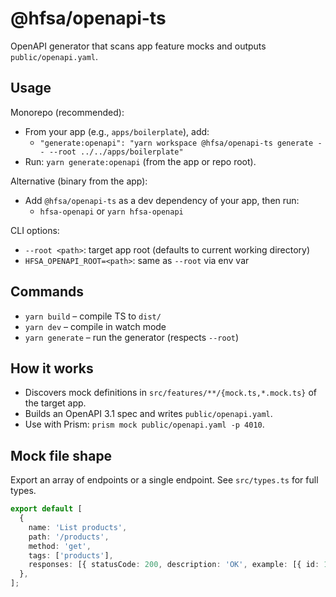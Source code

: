 # @hfsa/openapi-ts

OpenAPI generator that scans app feature mocks and outputs `public/openapi.yaml`.

## Usage

Monorepo (recommended):

- From your app (e.g., `apps/boilerplate`), add:
  - `"generate:openapi": "yarn workspace @hfsa/openapi-ts generate -- --root ../../apps/boilerplate"`
- Run: `yarn generate:openapi` (from the app or repo root).

Alternative (binary from the app):

- Add `@hfsa/openapi-ts` as a dev dependency of your app, then run:
  - `hfsa-openapi` or `yarn hfsa-openapi`

CLI options:

- `--root <path>`: target app root (defaults to current working directory)
- `HFSA_OPENAPI_ROOT=<path>`: same as `--root` via env var

## Commands

- `yarn build` – compile TS to `dist/`
- `yarn dev` – compile in watch mode
- `yarn generate` – run the generator (respects `--root`)

## How it works

- Discovers mock definitions in `src/features/**/{mock.ts,*.mock.ts}` of the target app.
- Builds an OpenAPI 3.1 spec and writes `public/openapi.yaml`.
- Use with Prism: `prism mock public/openapi.yaml -p 4010`.

## Mock file shape

Export an array of endpoints or a single endpoint. See `src/types.ts` for full types.

```ts
export default [
  {
    name: 'List products',
    path: '/products',
    method: 'get',
    tags: ['products'],
    responses: [{ statusCode: 200, description: 'OK', example: [{ id: 1 }] }],
  },
];
```

